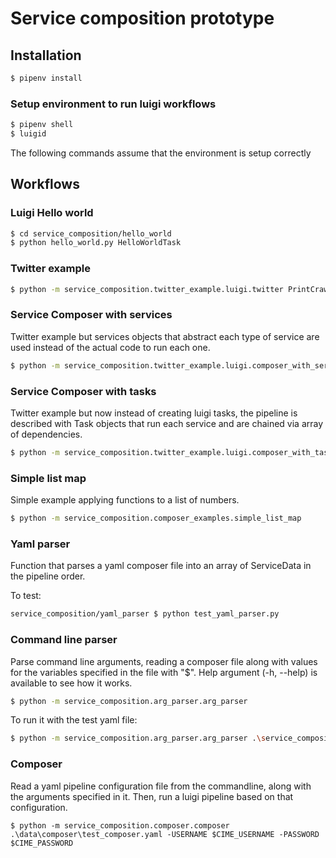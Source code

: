 # Service composition prototype

## Installation

```bash
$ pipenv install
```

### Setup environment to run luigi workflows
```bash
$ pipenv shell
$ luigid
```
The following commands assume that the environment is setup correctly

## Workflows
### Luigi Hello world
```bash
$ cd service_composition/hello_world
$ python hello_world.py HelloWorldTask
```

### Twitter example
```bash
$ python -m service_composition.twitter_example.luigi.twitter PrintCrawled --Geolocate-user=$CIME_USERNAME --Geolocate-password=$CIME_PASSWORD
```

### Service Composer with services
Twitter example but services objects that abstract each type of service are used instead of the actual code to run each one.

```bash
$ python -m service_composition.twitter_example.luigi.composer_with_services PrintCrawled --Geolocate-user=$CIME_USERNAME --Geolocate-password=$CIME_PASSWORD
```

### Service Composer with tasks
Twitter example but now instead of creating luigi tasks, the pipeline is described with Task objects that run each service and are chained via array of dependencies.

```bash
$ python -m service_composition.twitter_example.luigi.composer_with_tasks $CIME_USERNAME $CIME_PASSWORD
```

### Simple list map
Simple example applying functions to a list of numbers.

```bash
$ python -m service_composition.composer_examples.simple_list_map
```

### Yaml parser
Function that parses a yaml composer file into an array of ServiceData in the pipeline order.

To test:
```bash
service_composition/yaml_parser $ python test_yaml_parser.py
```

### Command line parser 
Parse command line arguments, reading a composer file along with values for the variables specified in the file with "$".
Help argument (-h, --help) is available to see how it works.

```bash
$ python -m service_composition.arg_parser.arg_parser
```

To run it with the test yaml file:
```bash
$ python -m service_composition.arg_parser.arg_parser .\service_composition\yaml_parser\test_composer.yaml
```

### Composer
Read a yaml pipeline configuration file from the commandline, along with the arguments specified in it.
Then, run a luigi pipeline based on that configuration.

```
$ python -m service_composition.composer.composer .\data\composer\test_composer.yaml -USERNAME $CIME_USERNAME -PASSWORD $CIME_PASSWORD
```
